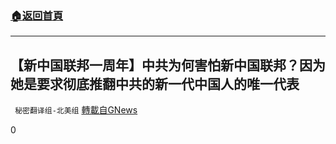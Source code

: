###  [:house:返回首頁](https://github.com/ourhimalayas/txt)
---

## 【新中国联邦一周年】中共为何害怕新中国联邦？因为她是要求彻底推翻中共的新一代中国人的唯一代表
` 秘密翻译组-北美组` [轉載自GNews](https://gnews.org/zh-hans/1299036/)

0
